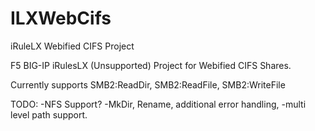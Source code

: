 # ILXWebCifs
iRuleLX Webified CIFS Project

F5 BIG-IP iRulesLX (Unsupported) Project for Webified CIFS Shares.

Currently supports SMB2:ReadDir, SMB2:ReadFile, SMB2:WriteFile

TODO:
-NFS Support?
-MkDir, Rename, additional error handling, 
-multi level path support.
